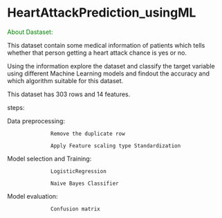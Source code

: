 # HeartAttackPrediction_usingML
<p style="color:green">About Dastaset:</p>

This dataset contain some medical information of patients which tells whether that person getting a heart attack chance is yes or no. 

Using the information explore the dataset and classify the target variable using different Machine Learning models and findout the accuracy and which algorithm suitable for this dataset.

This dataset has 303 rows and 14 features.

steps:

Data preprocessing:

                  Remove the duplicate row

                  Apply Feature scaling type Standardization

Model selection and Training:

                  LogisticRegression

                  Naive Bayes Classifier

Model evaluation:

                  Confusion matrix


